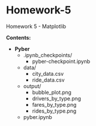 # Homework-5
Homework 5 - Matplotlib

**Contents:**  
* **Pyber**  
  * .ipynb_checkpoints/  
    * pyber-checkpoint.ipynb  
  * data/  
    * city_data.csv  
    * ride_data.csv  
  * output/  
    * bubble_plot.png  
    * drivers_by_type.png  
    * fares_by_type.png  
    * rides_by_type.png  
  * pyber.ipynb